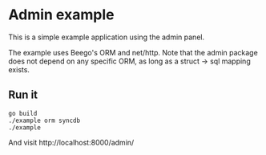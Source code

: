 Admin example
=============

This is a simple example application using the admin panel.

The example uses Beego's ORM and net/http. Note that the admin package does not depend on any specific ORM, as long as a struct -> sql mapping exists.

Run it
------

    go build
    ./example orm syncdb
    ./example

And visit http://localhost:8000/admin/